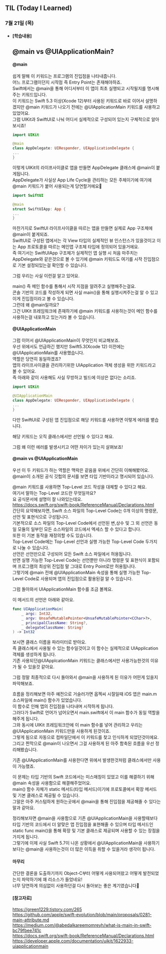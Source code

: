 ## TIL (Today I Learned)

### 7월 21일 (목)   

- #### [학습내용]    
  ## @main vs @UIApplicationMain?          

  #### @main  

  쉽게 말해 이 키워드는 프로그램의 진입점을 나타내줍니다.   
  어느 프로그램이던지 시작점 즉 Entry Point는 존재해야하죠.   
  Swift에서는 @main을 통해 어디서부터 이 앱이 최초 실행되고 시작될지를 명시해주는 키워드입니다.   
  이 키워드는 Swift 5.3 이상(Xcode 12)부터 사용된 키워드로 바로 이어서 설명하겠지만 @main 키워드가 나오기 전에는 @UIApplicationMain 키워드를 사용하고 있었어요.   
  그럼 UIKit과 SwiftUI로 나눠 어디서 실제적으로 구성되어 있는지 구체적으로 알아보시죠!   
  ```swift
  import UIKit
  
  @main
  class AppDelegate: UIResponder, UIApplicationDelegate {
  ...
  }
  ```
  이렇게 UIKit의 라이프사이클로 앱을 만들면 AppDelegate 클래스에 @main이 붙게됩니다.   
  AppDelegate가 사실상 App Life Cycle을 관리하는 모든 주체이기에 여기에 @main 키워드가 붙어 사용되는게 당연할거에요🙌   
  ```swift
  import SwiftUI
  
  @main
  struct SwiftUIApp: App {
  ...
  }
  ```
  마찬가지로 SwiftUI 라이프사이클을 따르는 앱을 만들면 실제로 App 구조체에 @main이 붙게되죠.   
  SwiftUI로 구성된 앱에서는 각 View 타입의 실제적인 뷰 인스턴스가 있을것이고 이는 App 프로토콜을 따르는 메인앱 구조체 타입에 정의되어 있을거에요.    
  즉 여기서는 SwiftUIApp 구조체가 실제적인 앱 실행 시 처음 마주치는 AppDelegate와 같은것으로 볼 수 있기에 @main 키워드도 여기를 시작 진입점으로 기본 설정되있는걸 확인할 수 있습니다.   

  그럼 우리는 사실 이런걸 알고 있어요.   

  main() 즉 메인 함수를 통해서 시작 지점을 알려주고 실행해주는걸요.   
  콘솔 기반의 코드를 작성하게 되면 사실 main()을 통해 실행시켜주는걸 알 수 있고 이게 진입점이라고 볼 수 있습니다.   
  그런데 왜 @main일까요?   
  그건 UIKit 프레임워크에 존재하기에 @main 키워드를 사용하는것이 메인 함수를 사용하는걸 내포하고 있는거라 볼 수 있습니다.   

  #### @UIApplicationMain   

  그럼 이어서 @UIApplicationMain이 무엇인지 비교해보죠.   
  우선 위에서도 언급하긴 했지만 Swift5.3(Xcode 12) 이전에는 @UIApplicationMain를 사용했습니다.   
  역할은 당연히 동일하겠죠?   
  앱의 라이프사이클을 관리하기위한 UIApplication 객체 생성을 위한 키워드라고 볼 수 있어요.   
  즉 아래와 같이 사용해도 사실 무방하고 빌드에 이상은 없다는 소리죠.   
  ```swift
  import UIKit
  
  @UIApplicationMain
  class AppDelegate: UIResponder, UIApplicationDelegate {
  ...
  }
  ```
  다만 SwiftUI로 구성된 앱 진입점으로 해당 키워드를 사용하면 이렇게 에러를 뱉습니다.   

  해당 키워드는 오직 클래스에서만 선언될 수 있다고 해요.   

  그럼 왜 이런 에러를 발생시키고 어떤 차이가 있는지 살펴보죠!   

  #### @main vs @UIApplicationMain   

  우선 이 두 키워드가 하는 역할은 맥락은 같음을 위에서 간단히 이해해봤어요.   
  @main이 소개된 공식 깃헙의 문서를 보면 타입 기반이라고 명시되어 있습니다.   

  @main 키워드를 사용하면 Top-Level 코드 작성을 대체할 수 있다고 해요.   
  여기서 말하는 Top-Level 코드란 무엇일까요?   
  요 공식문서에 설명이 잘 나와있는데요.   
  https://docs.swift.org/swift-book/ReferenceManual/Declarations.html   
  간단히 요약해보자면, Swift 소스 파일의 Top-Level Code는 0개 이상의 명령문, 선언 및 표현식으로 구성됩니다.   
  기본적으로 소스 파일의 Top-Level Code에서 선언된 변,상수 및 그 외 선언은 동일 모듈의 일부인 모든 소스파일의 코드에서 엑세스 할 수 있다고 합니다.   
  또한 이 기본 동작을 재정의할 수도 있습니다.   
  Top-Level Code에는 Top-Level 선언과 실행 가능한 Top-Level Code 두가지로 나눌 수 있습니다.   
  선언은 선언만으로 구성되어 모든 Swift 소스 파일에서 허용됩니다.   
  반면 실행 가능한 Top-Level Code는 선언뿐만 아니라 명령문 및 표현식이 포함되며 프로그램의 최상위 진입점 말 그대로 Entry Point로만 허용됩니다.   
  그렇기에 @main 전에 @UIApplicationMain 속성을 통해 실행 가능한 Top-Level Code로 사용되며 앱의 진입점으로 활용된걸 알 수 있습니다.   

  그럼 돌아와서 UIApplicationMain 함수를 조금 볼께요.   

  이 메서드의 선언은 아래와 같아요.   
  ```swift
  func UIApplicationMain(
      _ argc: Int32,
      _ argv: UnsafeMutablePointer<UnsafeMutablePointer<CChar>?>,
      _ principalClassName: String?,
      _ delegateClassName: String?
  ) -> Int32
  ```
  보시면 클래스 이름을 파라미터로 받아요.   
  즉 클래스에서 사용될 수 있는 함수일것이고 이 함수는 실제적으로 UIApplication 객체를 생성하게 됩니다.   
  기존 사용되던@UIApplcationMain 키워드는 클래스에서만 사용가능한것의 이유가 될 수 있을것 같아요.   

  그럼 정말 최종적으로 다시 돌아와서 @main을 사용하게 된 이유가 어떤게 있을지 파악해보죠.   

  흐름을 정리해보면 아주 예전으로 거슬러가면 옵젝씨 시절일때 iOS 앱은 main.m 소스파일에 main() 함수가 있었습니다.   
  이 함수로 인해 앱의 진입점을 나타내며 시작하게 됩니다.   
  그러다가 Swift로 언어가 넘어오면서 main.swift에서 이 main 함수가 동일 역할을 해주게 됩니다.   
  그와 동시에 UIKit 프레임워크안에 이 main 함수를 넣어 관리하고 우리는    @UIApplicationMain 키워드만을 사용하게 된것이죠.   
  그렇게 됨으로 자동으로 컴파일단에서 이 키워드를 찾고 인식하게 되었던것이에요.   
  그리고 찐막으로 @main이 나오면서 그걸 사용하게 된 아주 함축된 흐름을 우선 정리해봤습니다.   

  기존 @UIApplicationMain를 사용한다면 위에서 발생한것처럼 클래스에서만 사용이 가능했죠.   

  이 문제는 타입 기반의 Swift 코드에서는 미스매칭이 있었고 이를 해결하기 위해 @main 속성을 사용함으로 해결해주었어요.   
  main() 함수 자체가 static 메서드(타입 메서드)이기에 프로토콜에서 확장 메서드 및 기본 클래스로 제공될 수 있습니다.   
  그말은 아주 커스텀하게 원하는곳에서 @main을 통해 진입점을 제공해줄 수 있다는 말과 같아요.   

  정리해보자면 @main을 사용함으로 기존 @UIApplicationMain을 사용할때보다 타입 기반의 코드에서 더 알맞은 앱 진입점을 표현해줄 수 있으며 타입 메서드인 static func main()을 통해 확장 및 기본 클래스로 제공되며 사용할 수 있는 장점을 가지게 됩니다.   
  그렇기에 이제 사실 Swift 5.7이 나온 상황에서 @UIApplicationMain을 사용하기보다는 @main을 사용하는것이 더 많은 이득을 취할 수 있을거라 생각이 됩니다.   

  #### 마무리   

  간단한 결론을 도출하기까지 Object-C부터 어떻게 사용되어왔고 어떻게 발전되었는지 파악하기에 꽤 리소스가 들었네요!   
  너무 당연하게 의심없이 사용하던걸 다시 돌아보는 좋은 계기였습니다🙌    

  #### [참고자료]   
  https://green1229.tistory.com/265   
  https://github.com/apple/swift-evolution/blob/main/proposals/0281-main-attribute.md   
  https://medium.com/@abedalkareemomreyh/what-is-main-in-swift-bc79fbee741c   
  https://docs.swift.org/swift-book/ReferenceManual/Declarations.html   
  https://developer.apple.com/documentation/uikit/1622933-uiapplicationmain   
